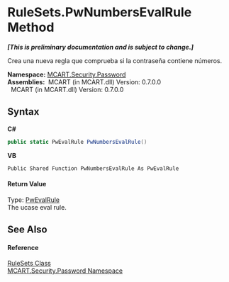 # RuleSets.PwNumbersEvalRule Method 
 _**\[This is preliminary documentation and is subject to change.\]**_

Crea una nueva regla que comprueba si la contraseña contiene números.

**Namespace:**&nbsp;<a href="dbbe708a-6e0a-d3f8-20a0-94d530d6d526">MCART.Security.Password</a><br />**Assemblies:**&nbsp;&nbsp;MCART (in MCART.dll) Version: 0.7.0.0<br />&nbsp;&nbsp;MCART (in MCART.dll) Version: 0.7.0.0<br />

## Syntax

**C#**<br />
``` C#
public static PwEvalRule PwNumbersEvalRule()
```

**VB**<br />
``` VB
Public Shared Function PwNumbersEvalRule As PwEvalRule
```


#### Return Value
Type: <a href="948e40e2-3627-ef3a-b8d7-9dab91b199f0">PwEvalRule</a><br />The ucase eval rule.

## See Also


#### Reference
<a href="12d592b5-8142-9905-8192-00037f77a515">RuleSets Class</a><br /><a href="dbbe708a-6e0a-d3f8-20a0-94d530d6d526">MCART.Security.Password Namespace</a><br />